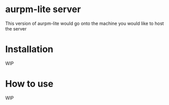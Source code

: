 # aurpm-lite server

This version of aurpm-lite would go onto the machine you would like to host the server

# Installation
WIP

# How to use
WIP